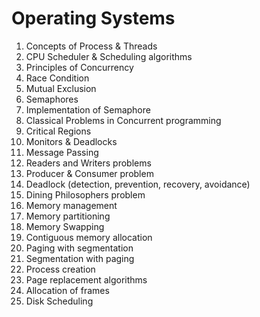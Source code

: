 # Operating Systems

1. Concepts of Process & Threads
2. CPU Scheduler & Scheduling algorithms
3. Principles of Concurrency 
4. Race Condition 
5. Mutual Exclusion 
6. Semaphores
7. Implementation of Semaphore 
8. Classical Problems in Concurrent programming 
9. Critical Regions 
10. Monitors & Deadlocks 
11. Message Passing 
12. Readers and Writers problems
13. Producer & Consumer problem 
14. Deadlock (detection, prevention, recovery, avoidance)
15. Dining Philosophers problem 
16. Memory management  
17. Memory partitioning 
18. Memory Swapping 
19. Contiguous memory allocation
20. Paging with segmentation
21. Segmentation with paging 
22. Process creation 
23. Page replacement algorithms 
24. Allocation of frames
25. Disk Scheduling 
